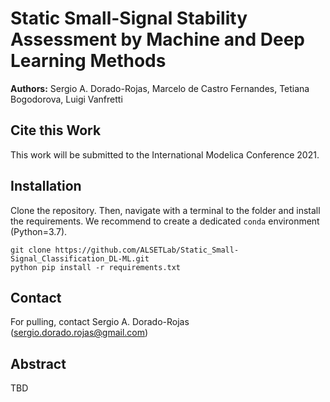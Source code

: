 Static Small-Signal Stability Assessment by Machine and Deep Learning Methods
================

**Authors:** Sergio A. Dorado-Rojas, Marcelo de Castro Fernandes, Tetiana Bogodorova, Luigi Vanfretti

## Cite this Work

This work will be submitted to the International Modelica Conference 2021.

> <insert paper citation>

## Installation

Clone the repository. Then, navigate with a terminal to the folder and install the requirements. We recommend to create a dedicated `conda` environment (Python=3.7).

```
git clone https://github.com/ALSETLab/Static_Small-Signal_Classification_DL-ML.git
python pip install -r requirements.txt
```

## Contact

For pulling, contact Sergio A. Dorado-Rojas (sergio.dorado.rojas@gmail.com)

## Abstract

TBD
